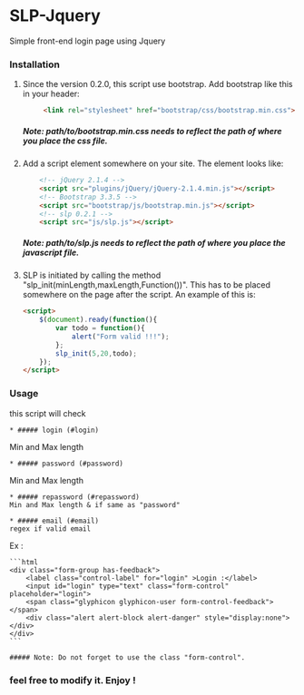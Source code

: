 # SLP-Jquery
Simple front-end login page using Jquery

### Installation

1. Since the version 0.2.0, this script use bootstrap. Add bootstrap like this in your header:

	```html
		 <link rel="stylesheet" href="bootstrap/css/bootstrap.min.css">
	```
	##### Note: path/to/bootstrap.min.css needs to reflect the path of where you place the css file.

2. Add a script element somewhere on your site. The element looks like:

	```html
		<!-- jQuery 2.1.4 -->
		<script src="plugins/jQuery/jQuery-2.1.4.min.js"></script>
		<!-- Bootstrap 3.3.5 -->
		<script src="bootstrap/js/bootstrap.min.js"></script>
		<!-- slp 0.2.1 -->
		<script src="js/slp.js"></script>
	```
	##### Note: path/to/slp.js needs to reflect the path of where you place the javascript file.

3. SLP is initiated by calling the method "slp_init(minLength,maxLength,Function())". This has to be placed somewhere on the page after the script. An example of this is:

	```html
	<script>
		$(document).ready(function(){
			var todo = function(){
				alert("Form valid !!!");
			};
			slp_init(5,20,todo);
		});
	</script>
	```
### Usage
	
this script will check 

	* ##### login (#login)
   Min and Max length

	* ##### password (#password)
   Min and Max length

	* ##### repassword (#repassword)
   	Min and Max length & if same as "password"

	* ##### email (#email)
  	regex if valid email

Ex : 

	```html
	<div class="form-group has-feedback">
		<label class="control-label" for="login" >Login :</label>
		<input id="login" type="text" class="form-control" placeholder="login">
		<span class="glyphicon glyphicon-user form-control-feedback"></span>
		<div class="alert alert-block alert-danger" style="display:none"></div>
	</div>
	```
	
	##### Note: Do not forget to use the class "form-control".

	
### feel free to modify it. Enjoy !